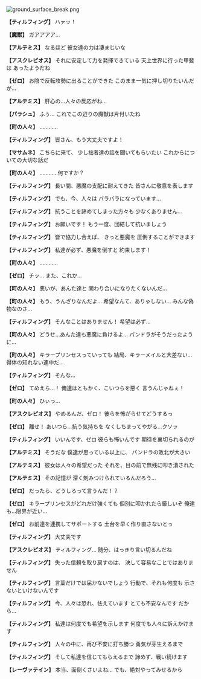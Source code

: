 
![ground_surface_break.png](../images/backgrounds/ground_surface_break.png)

**【ティルフィング】**
ハァッ！

**【魔獣】**
ガアアアア…

**【アルテミス】**
なるほど
彼女達の力は凄まじいな

**【アスクレピオス】**
それに安定して力を発揮できている
天上世界に行った甲斐は
あったようだね

**【ゼロ】**
お陰で反転攻勢に出ることができた
このまま一気に押し切りたいんだが…

**【アルテミス】**
肝心の…人々の反応がね…

**【パラシュ】**
ふぅ…
これでこの辺りの魔獣は片付いたね

**【町の人々】**
…………

**【ティルフィング】**
皆さん、もう大丈夫ですよ！

**【マサムネ】**
こちらに来て、
少し拙者達の話を聞いてもらいたい
これからについての大切な話だ

**【町の人々】**
…………何ですか？

**【ティルフィング】**
長い間、悪魔の支配に耐えてきた
皆さんに敬意を表します

**【ティルフィング】**
でも、今、人々は
バラバラになっています…

**【ティルフィング】**
抗うことを諦めてしまった方々も
少なくありません…

**【ティルフィング】**
お願いです！
もう一度、団結して抗いましょう

**【ティルフィング】**
皆で協力し合えば、
きっと悪魔を
圧倒することができます

**【ティルフィング】**
私達が必ず、悪魔を倒すと
約束します！

**【町の人々】**
…………

**【ゼロ】**
チッ…
また、これか…

**【町の人々】**
悪いが、あんた達と
関わり合いになりたくないんだ…

**【町の人々】**
もう、うんざりなんだよ…
希望なんて、ありゃしない…
みんな偽物なのさ…

**【ティルフィング】**
そんなことはありません！
希望は必ず…

**【町の人々】**
どうせ…あんた達も悪魔に負けるよ…
パンドラがそうだったように…

**【町の人々】**
キラープリンセスっていっても
結局、キラーメイルと大差ない…
得体の知れない連中だ…

**【ティルフィング】**
そんな…

**【ゼロ】**
てめえら…！
俺達はともかく、こいつらを悪く
言うんじゃねぇ！

**【町の人々】**
ひぃっ…

**【アスクレピオス】**
やめるんだ、ゼロ！
彼らを怖がらせてどうするっ

**【ゼロ】**
離せ！
あいつら…抗う気持ちを
なくしちまってやがる…クソッ

**【ティルフィング】**
いいんです、ゼロ
彼らも怖いんです
期待を裏切られるのが

**【アルテミス】**
そうだな
僕達が思っている以上に、
パンドラの敗北が大きい

**【アルテミス】**
彼女は人々の希望だった
それを、目の前で無残に叩き潰された

**【アルテミス】**
その記憶が
深く刻みつけられているんだろう…

**【ゼロ】**
だったら、どうしろって言うんだ！？

**【ゼロ】**
キラープリンセスがどれだけ強くても
個別に叩かれたら厳しいぞ
俺達も…限界が近い…

**【ゼロ】**
お前達を連携してサポートする
土台を早く作り直さないとっ

**【ティルフィング】**
大丈夫です

**【アスクレピオス】**
ティルフィング…
随分、はっきり言い切るんだね

**【ティルフィング】**
失った信頼を取り戻すのは、
決して容易なことではありません

**【ティルフィング】**
言葉だけでは届かないでしょう
行動で、それも何度も
示さないといけないんです

**【ティルフィング】**
今、人々は恐れ、怯えています
とても不安なんです
だから…

**【ティルフィング】**
私達は何度でも希望を示します
何度でも人々に訴えかけます

**【ティルフィング】**
人々の中に、再び不安に打ち勝つ
勇気が芽生えるまで

**【ティルフィング】**
そして私達を信じてもらえるまで
諦めず、戦い続けます

**【レーヴァテイン】**
本当、面倒くさいよね…
でも、絶対やってみせるから
